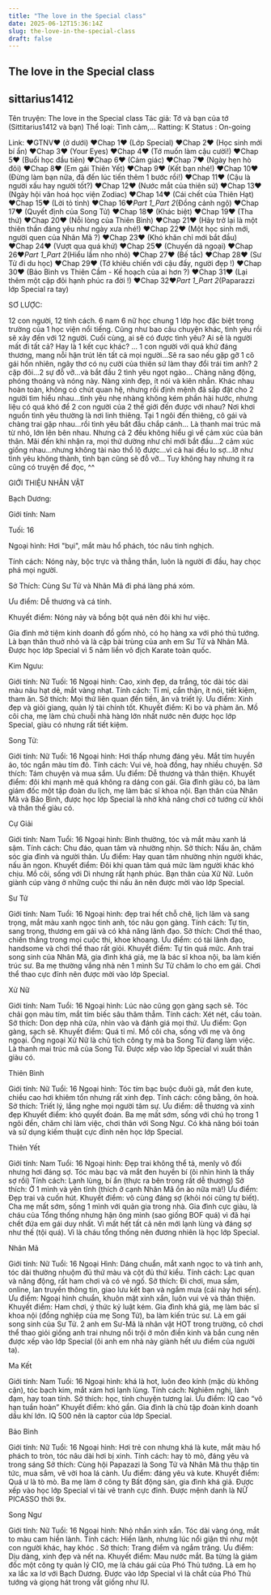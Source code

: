 ```yaml
---
title: "The love in the Special class"
date: 2025-06-12T15:36:14Z
slug: the-love-in-the-special-class
draft: false
---
```


## The love in the Special class

## sittarius1412

Tên truyện: The love in the Special class
 Tác giả: Tớ và bạn của tớ (Sittitarius1412 và bạn)
 Thể loại: Tình cảm,...
 Ratting: K 
Status : On-going
 
 
Link:
♥GTNV♥ (ở dưới) 
♥Chap 1♥ (Lớp Special) 
♥Chap 2♥ (Học sinh mới bí ẩn)
♥Chap 3♥ (Your Eyes)
♥Chap 4♥ (Tớ muốn làm cậu cười!)
♥Chap 5♥ (Buổi học đầu tiên)
♥Chap 6♥ (Cảm giác)
♥Chap 7♥ (Ngày hẹn hò đôi)
♥Chap 8♥ (Em gái Thiên Yết)
♥Chap 9♥ (Kết bạn nhé!)
♥Chap 10♥ (Đừng làm bạn nữa, đã đến lúc tiến thêm 1 bước rồi!)
♥Chap 11♥ (Cậu là người xấu hay người tốt?)
♥Chap 12♥ (Nước mắt của thiên sứ)
♥Chap 13♥ (Ngày hội văn hoá học viện Zodiac)
♥Chap 14♥ (Cái chết của Thiên Hạt)
♥Chap 15♥ (Lời tỏ tình)
♥Chap 16♥_Part 1_Part 2_(Đồng cảnh ngộ)
♥Chap 17♥ (Quyết định của Song Tử)
♥Chap 18♥ (Khác biệt)
♥Chap 19♥ (Tha thứ)
♥Chap 20♥ (Nỗi lòng của Thiên Bình)
♥Chap 21♥ (Hãy trở lại là một thiên thần đáng yêu như ngày xưa nhé!)
♥Chap 22♥ (Một học sinh mới, người quen của Nhân Mã ?)
♥Chap 23♥ (Khó khăn chỉ mới bắt đầu)
♥Chap 24♥ (Vượt qua quá khứ)
♥Chap 25♥ (Chuyến dã ngoại)
♥Chap 26♥_Part 1_Part 2_(Hiểu lầm nho nhỏ)
♥Chap 27♥ (Bế tắc)
♥Chap 28♥ (Sư Tử đi du học)
♥Chap 29♥ (Tớ khiêu chiến với cậu đấy, người đẹp !)
♥Chap 30♥ (Bảo Bình vs Thiên Cầm - Kế hoạch của ai hơn ?)
♥Chap 31♥ (Lại thêm một cặp đôi hạnh phúc ra đời !)
♥Chap 32♥_Part 1_Part 2_(Paparazzi lớp Special ra tay)
 
 
 
SƠ LƯỢC:
 
12 con người, 12 tính cách. 6 nam 6 nữ học chung 1 lớp học đặc biệt trong trường của 1 học viện nổi tiếng. Cũng như bao câu chuyện khác, tình yêu rồi sẽ xảy đến với 12 người. Cuối cùng, ai sẽ có được tình yêu? Ai sẽ là người mất đi tất cả? Hay là 1 kết cục khác?
…
1 con người với quá khứ đáng thương, mang nỗi hận trút lên tất cả mọi người…Sẽ ra sao nếu gặp gỡ 1 cô gái hồn nhiên, ngây thơ có nụ cười của thiên sứ làm thay đổi trái tim anh?
2 cặp đôi…2 sự đỗ vỡ…và bắt đầu 2 tình yêu ngọt ngào…
Chàng năng động, phóng thoáng và nóng này. Nàng xinh đẹp, ít nói và kiên nhẫn. Khác nhau hoàn toàn, không có chút quan hệ, nhưng rồi định mệnh đã sắp đặt cho 2 người tìm hiểu nhau…tình yêu nhẹ nhàng không kém phần hài hước, nhưng liệu có quá khó để 2 con người của 2 thế giới đến được với nhau?
Nơi khơi nguồn tình yêu thường là nơi linh thiêng. Tại 1 ngôi đền thiêng, cô gái và chàng trai gặp nhau…rồi tình yêu bắt đầu chắp cánh…
 Là thanh mai trúc mã từ nhỏ, lớn lên bên nhau. Nhưng cả 2 đều không hiểu gì về cảm xúc của bản thân. Mãi đến khi nhận ra, mọi thứ dường như chỉ mới bắt đầu…2 cảm xúc giống nhau…nhưng không tài nào thổ lộ được…vì cả hai đều lo sợ…lỡ như tình yêu không thành, tình bạn cũng sẽ đỗ vỡ…
Tuy không hay nhưng ít ra cũng có truyện để đọc, ^^
 
GIỚI THIỆU NHÂN VẬT
 
 
 
Bạch Dương:
 
 

 
 
Giới tính: Nam
 
Tuối: 16
 
Ngoại hình: Hơi "bụi", mắt màu hổ phách, tóc nâu tinh nghịch.
 
Tính cách: Nóng này, bộc trực và thẳng thắn, luôn là người đi đầu, hay chọc phá mọi người.
 
Sở Thích: Cùng Sư Tử và Nhân Mã đi phá làng phá xóm.
 
Ưu điểm: Dễ thương và cá tính.
 
Khuyết điểm: Nóng nảy và bồng bột quá nên đôi khi hư việc.
 
Gia đình mở tiệm kinh doanh đồ gốm nhỏ, có họ hàng xa với phó thủ tướng. Là bạn thân thuở nhỏ và là cặp bài trùng của anh em Sư Tử và Nhân Mã. Được học lớp Special vì 5 năm liền vô địch Karate toàn quốc.
 
 
Kim Ngưu:

 
 
Giới tính: Nữ
Tuối: 16
Ngoại hình: Cao, xinh đẹp, da trắng, tóc dài tóc dài màu nâu hạt dẻ, mắt vàng nhạt.
Tính cách: Tỉ mỉ, cẩn thận, ít nói, tiết kiệm, tham ăn.
Sở thích: Mọi thứ liên quan đến tiền, ăn và triết lý.
Ưu điểm: Xinh đẹp và giỏi giang, quản lý tài chính tốt.
Khuyết điểm: Ki bo và phàm ăn.
Mồ côi cha, mẹ làm chủ chuỗi nhà hàng lớn nhất nước nên được học lớp Special, giàu có nhưng rất tiết kiệm.
 
 
 
Song Tử:

 
Giới tính: Nữ
Tuổi: 16
Ngoại hình: Hơi thấp nhưng đáng yêu. Mắt tím huyền ảo, tóc ngắn màu tím đỏ.
Tính cách: Vui vẻ, hoà đồng, hay nhiều chuyện.
Sở thích: Tám chuyện và mua sắm.
Ưu điểm: Dễ thương và thân thiện.
Khuyết điểm: đôi khi mạnh mẽ quá không ra dáng con gái.
Gia đình giàu có, ba làm giám đốc một tập đoàn du lịch, mẹ làm bác sĩ khoa nội. Bạn thân của Nhân Mã và Bảo Bình, được học lớp Special là nhờ khả năng chơi cờ tướng cừ khôi và thân thế giàu có.
 
 
 
Cự Giải

 
Giới tính: Nam
Tuổi: 16
Ngoại hình: Bình thường, tóc và mắt màu xanh lá sậm.
Tính cách: Chu đáo, quan tâm và nhường nhịn.
Sở thích: Nấu ăn, chăm sóc gia đình và người thân.
Ưu điểm: Hay quan tâm nhường nhịn người khác, nấu ăn ngon.
Khuyết điểm: Đôi khi quan tâm quá mức làm người khác khó chịu.
 Mồ côi, sống với Dì nhưng rất hạnh phúc. Bạn thân của Xữ Nữ. Luôn giành cúp vàng ở những cuộc thi nấu ăn nên được mời vào lớp Special.
 
 
 
 
Sư Tử

 
Giới tính: Nam
Tuổi: 16
Ngoại hình: đẹp trai hết chỗ chê, lịch lãm và sang trọng, mắt màu xanh ngọc tinh anh, tóc nâu gọn gàng.
Tính cách: Tự tin, sang trọng, thương em gái và có khả năng lãnh đạo.
Sở thích: Chơi thể thao, chiến thắng trong mọi cuộc thi, khoe khoang.
Ưu điểm: có tài lãnh đạo, handsome và chơi thể thao rất giỏi.
Khuyết điểm: Tự tin quá mức.
Anh trai song sinh của Nhân Mã, gia đình khá giả, mẹ là bác sĩ khoa nội, ba làm kiến trúc sư. Ba mẹ thường vắng nhà nên 1 mình Sư Tử chăm lo cho em gái. Chơi thể thao cực đỉnh nên được mời vào lớp Special.
 
 
 
Xử Nữ

 
Giới tính: Nam
Tuổi: 16
Ngoại hình: Lúc nào cũng gọn gàng sạch sẽ. Tóc chải gọn màu tím, mắt tím biếc sâu thăm thẳm.
Tính cách: Xét nét, cầu toàn.
Sở thích: Don dẹp nhà cửa, nhìn vào và đánh giá mọi thứ.
Ưu điểm: Gọn gàng, sạch sẽ.
Khuyết điểm: Quá tỉ mỉ.
Mồ côi cha, sống với mẹ và ông ngoại. Ông ngoại Xử Nữ là chủ tịch công ty mà ba Song Tử đang làm việc. Là thanh mai trúc mã của Song Tử. Được xếp vào lớp Special vì xuất thân giàu có.
 
 
Thiên Bình

 
Giới tính: Nữ
Tuổi: 16
Ngoại hình: Tóc tím bạc buộc đuôi gà, mắt đen kute, chiều cao hơi khiêm tốn nhưng rất xinh đẹp.
Tính cách: công bằng, ôn hoà.
Sở thích: Triết lý, lắng nghe mọi người tâm sự.
Ưu điểm: dễ thương và xinh đẹp
Khuyết điểm: khó quyết đoán.
Ba mẹ mất sớm, sống với chú họ trong 1 ngôi đền, chăm chỉ làm việc, chơi thân với Song Ngư. Có khả năng bói toán và sử dụng kiếm thuật cực đỉnh nên học lớp Special.
 
 
Thiên Yết

 
Giới tính: Nam
Tuổi: 16
Ngoại hình: Đẹp trai không thể tả, menly vô đối nhưng hơi đáng sợ. Tóc màu bạc và mắt đen huyền bí (ôi nhìn hình là thấy sợ rồi)
Tính cách: Lạnh lùng, bí ẩn (thực ra bên trong rất dễ thương)
Sở thích: Ở 1 mình và yên tĩnh (thích ở cạnh Nhân Mã ồn ào nữa mà!)
Ưu điểm: Đẹp trai và cuốn hút.
Khuyết điểm: vô cùng đáng sợ (khỏi nói cũng tự biết).
Cha mẹ mất sớm, sống 1 mình với quản gia trong nhà. Gia đình cực giàu, là cháu của Tổng thống nhưng hận ông mình (sao giống BOF quá) vì đã hại chết đứa em gái duy nhất. Vì mất hết tất cả nên mới lạnh lùng và đáng sợ như thế (tội quá). Vì là cháu tổng thống nên đương nhiên là học lớp Special.
 
Nhân Mã

 
Giới tính: Nữ
Tuổi: 16
Ngoại Hình: Dáng chuẩn, mắt xanh ngọc to và tinh anh, tóc dài thường nhuộm đủ thứ màu và cột đủ thứ kiểu.
Tính cách: Lạc quan và năng động, rất ham chơi và có vẻ ngố.
Sở thích: Đi chơi, mua sắm, online, lan truyền thông tin, giao lưu kết bạn và ngắm mưa (cái này hơi sến).
Ưu điểm: Ngoại hình chuẩn, khuôn mặt xinh xắn, luôn vui vẻ và thân thiện.
Khuyết điểm: Ham chơi, ý thức kỷ luật kém.
Gia đình khá giả, mẹ làm bác sĩ khoa nội (đồng nghiệp của mẹ Song Tử), ba làm kiến trúc sư. Là em gái song sinh của Sư Tử. 2 anh em Sư-Mã là nhân vật HOT trong trường, cô chơi thể thao giỏi giống anh trai nhưng nổi trội ở môn điền kinh và bắn cung nên được xếp vào lớp Special (ôi anh em nhà này giành hết ưu điểm của người ta).
 
 
 
Ma Kết
 
 
Giới tính: Nam
Tuổi: 16
Ngoại hình: khá là hot, luôn đeo kính (mặc dù không cận), tóc bạch kim, mắt xám hơi lạnh lùng.
Tính cách: Nghiêm nghị, lãnh đạm, hay toan tính.
Sở thích: học, tính chuyện tương lai.
Ưu điểm: IQ cao “vô hạn tuần hoàn”
Khuyết điểm: khó gần.
Gia đình là chủ tập đoàn kinh doanh dầu khí lớn. IQ 500 nên là captor của lớp Special.
 
 
Bảo Bình
 
 
Giới tính: Nữ
Tuổi: 16
Ngoại hình: Hơi trẻ con nhưng khá là kute, mắt màu hổ phách to tròn, tóc nâu dài hơi bị xinh.
Tính cách: hay tò mò, đáng yêu và trong sáng
Sở thích: Cùng hội Papazazi là Song Tử và Nhân Mã thu thập tin tức, mua sắm, vẽ vời hoa lá cành.
Ưu điểm: đáng yêu và kute.
Khuyết điểm: Quá ư là tò mò.
Ba mẹ làm ở công ty Bất động sản, gia đình khá giả. Được xếp vào học lớp Special vì tài vẽ tranh cực đỉnh. Được mệnh danh là NỮ PICASSO thời 9x.
 
 
Song Ngư
 
 
Giới tính: Nữ
Tuổi: 16
Ngoại hình: Nhỏ nhắn xinh xắn. Tóc dài vàng óng, mắt to màu cam hiền lành.
Tính cách: Hiền lành, nhưng lúc nổi giận thì như một con người khác, hay khóc .
Sở thích: Trang điểm và ngắm trăng.
Ưu điểm: Dịu dàng, xinh đẹp và nết na.
Khuyết điểm: Mau nước mắt.
Ba từng là giám đốc một công ty quản lý CIO, mẹ là cháu gái của Phó Thủ tướng. Là em họ xa lắc xa lơ với Bạch Dương. Được vào lớp Special vì là chắt của Phó Thủ tướng và giọng hát trong vắt giống như IU.